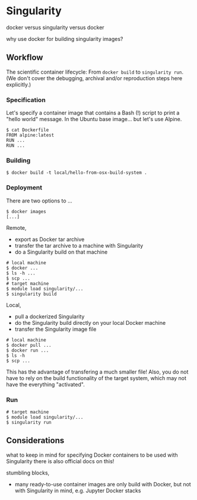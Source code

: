 # Singularity

docker versus singularity versus docker

why use docker for building singularity images?

## Workflow

The scientific container lifecycle: From `docker build` to `singularity run`.
(We don't cover the debugging, archival and/or reproduction steps here explicitly.)

### Specification

Let's specify a container image that contains a Bash (!) script to print a "hello world" message.
In the Ubuntu base image... but let's use Alpine.

```
$ cat Dockerfile
FROM alpine:latest
RUN ...
RUN ...
```

### Building

```
$ docker build -t local/hello-from-osx-build-system .
```

### Deployment

There are two options to ...

```
$ docker images
[...]
```

Remote,

* export as Docker tar archive
* transfer the tar archive to a machine with Singularity
* do a Singularity build on that machine

```
# local machine
$ docker ...
$ ls -h ...
$ scp ...
# target machine
$ module load singularity/...
$ singularity build
```

Local,

* pull a dockerized Singularity
* do the Singularity build directly on your local Docker machine
* transfer the Singularity image file

```
# local machine
$ docker pull ...
$ docker run ...
$ ls -h
$ scp ...
```

This has the advantage of transfering a much smaller file!
Also, you do not have to rely on the build functionality of the target system, which may not have the everything "activated".

### Run

```
# target machine
$ module load singularity/...
$ singularity run
```

## Considerations

what to keep in mind for specifying Docker containers to be used with Singularity
there is also official docs on this!

stumbling blocks,
* many ready-to-use container images are only build with Docker, but not with Singularity in mind, e.g. Jupyter Docker stacks
